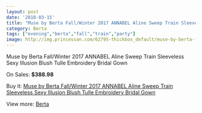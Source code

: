 ```yaml
---
layout: post
date: '2018-03-15'
title: "Muse by Berta Fall/Winter 2017 ANNABEL Aline Sweep Train Sleeveless Sexy Illusion Blush Tulle Embroidery Bridal Gown"
category: Berta
tags: ["evening","berta","fall","train","party"]
image: http://img.princessan.com/62795-thickbox_default/muse-by-berta-fall-winter-2017-annabel-aline-sweep-train-sleeveless-sexy-illusion-blush-tulle-embroidery-bridal-gown.jpg
---
```

Muse by Berta Fall/Winter 2017 ANNABEL Aline Sweep Train Sleeveless Sexy Illusion Blush Tulle Embroidery Bridal Gown

On Sales: **$388.98**
<a href="https://www.princessan.com/en/berta/28021-muse-by-berta-fall-winter-2017-annabel-aline-sweep-train-sleeveless-sexy-illusion-blush-tulle-embroidery-bridal-gown.html"><amp-img layout="responsive" width="600" height="600" src="//img.princessan.com/62795-thickbox_default/muse-by-berta-fall-winter-2017-annabel-aline-sweep-train-sleeveless-sexy-illusion-blush-tulle-embroidery-bridal-gown.jpg" alt="Muse by Berta Fall/Winter 2017 ANNABEL Aline Sweep Train Sleeveless Sexy Illusion Blush Tulle Embroidery Bridal Gown 0" /></a>
<a href="https://www.princessan.com/en/berta/28021-muse-by-berta-fall-winter-2017-annabel-aline-sweep-train-sleeveless-sexy-illusion-blush-tulle-embroidery-bridal-gown.html"><amp-img layout="responsive" width="600" height="600" src="//img.princessan.com/62800-thickbox_default/muse-by-berta-fall-winter-2017-annabel-aline-sweep-train-sleeveless-sexy-illusion-blush-tulle-embroidery-bridal-gown.jpg" alt="Muse by Berta Fall/Winter 2017 ANNABEL Aline Sweep Train Sleeveless Sexy Illusion Blush Tulle Embroidery Bridal Gown 1" /></a>
<a href="https://www.princessan.com/en/berta/28021-muse-by-berta-fall-winter-2017-annabel-aline-sweep-train-sleeveless-sexy-illusion-blush-tulle-embroidery-bridal-gown.html"><amp-img layout="responsive" width="600" height="600" src="//img.princessan.com/62799-thickbox_default/muse-by-berta-fall-winter-2017-annabel-aline-sweep-train-sleeveless-sexy-illusion-blush-tulle-embroidery-bridal-gown.jpg" alt="Muse by Berta Fall/Winter 2017 ANNABEL Aline Sweep Train Sleeveless Sexy Illusion Blush Tulle Embroidery Bridal Gown 2" /></a>
<a href="https://www.princessan.com/en/berta/28021-muse-by-berta-fall-winter-2017-annabel-aline-sweep-train-sleeveless-sexy-illusion-blush-tulle-embroidery-bridal-gown.html"><amp-img layout="responsive" width="600" height="600" src="//img.princessan.com/62798-thickbox_default/muse-by-berta-fall-winter-2017-annabel-aline-sweep-train-sleeveless-sexy-illusion-blush-tulle-embroidery-bridal-gown.jpg" alt="Muse by Berta Fall/Winter 2017 ANNABEL Aline Sweep Train Sleeveless Sexy Illusion Blush Tulle Embroidery Bridal Gown 3" /></a>
<a href="https://www.princessan.com/en/berta/28021-muse-by-berta-fall-winter-2017-annabel-aline-sweep-train-sleeveless-sexy-illusion-blush-tulle-embroidery-bridal-gown.html"><amp-img layout="responsive" width="600" height="600" src="//img.princessan.com/62797-thickbox_default/muse-by-berta-fall-winter-2017-annabel-aline-sweep-train-sleeveless-sexy-illusion-blush-tulle-embroidery-bridal-gown.jpg" alt="Muse by Berta Fall/Winter 2017 ANNABEL Aline Sweep Train Sleeveless Sexy Illusion Blush Tulle Embroidery Bridal Gown 4" /></a>
<a href="https://www.princessan.com/en/berta/28021-muse-by-berta-fall-winter-2017-annabel-aline-sweep-train-sleeveless-sexy-illusion-blush-tulle-embroidery-bridal-gown.html"><amp-img layout="responsive" width="600" height="600" src="//img.princessan.com/62796-thickbox_default/muse-by-berta-fall-winter-2017-annabel-aline-sweep-train-sleeveless-sexy-illusion-blush-tulle-embroidery-bridal-gown.jpg" alt="Muse by Berta Fall/Winter 2017 ANNABEL Aline Sweep Train Sleeveless Sexy Illusion Blush Tulle Embroidery Bridal Gown 5" /></a>

Buy it: [Muse by Berta Fall/Winter 2017 ANNABEL Aline Sweep Train Sleeveless Sexy Illusion Blush Tulle Embroidery Bridal Gown](https://www.princessan.com/en/berta/28021-muse-by-berta-fall-winter-2017-annabel-aline-sweep-train-sleeveless-sexy-illusion-blush-tulle-embroidery-bridal-gown.html "Muse by Berta Fall/Winter 2017 ANNABEL Aline Sweep Train Sleeveless Sexy Illusion Blush Tulle Embroidery Bridal Gown")

View more: [Berta](https://www.princessan.com/en/252-berta "Berta")